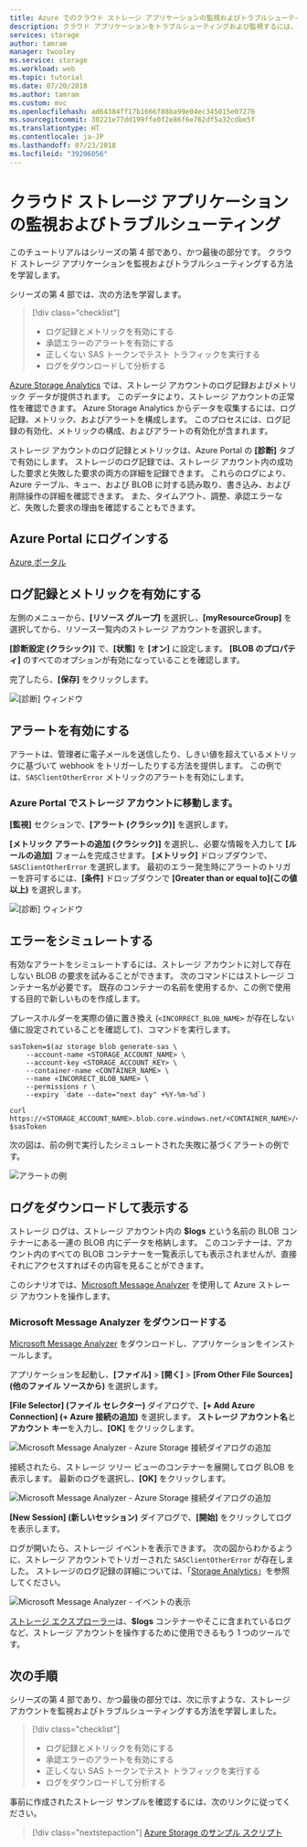 ```yaml
---
title: Azure でのクラウド ストレージ アプリケーションの監視およびトラブルシューティング | Microsoft Docs
description: クラウド アプリケーションをトラブルシューティングおよび監視するには、診断ツール、メトリック、およびアラートを使用します。
services: storage
author: tamram
manager: twooley
ms.service: storage
ms.workload: web
ms.topic: tutorial
ms.date: 07/20/2018
ms.author: tamram
ms.custom: mvc
ms.openlocfilehash: ad64384ff17b1666f88ba99e04ec345015e07276
ms.sourcegitcommit: 30221e77dd199ffe0f2e86f6e762df5a32cdbe5f
ms.translationtype: HT
ms.contentlocale: ja-JP
ms.lasthandoff: 07/23/2018
ms.locfileid: "39206056"
---
```

# <a name="monitor-and-troubleshoot-a-cloud-storage-application"></a>クラウド ストレージ アプリケーションの監視およびトラブルシューティング

このチュートリアルはシリーズの第 4 部であり、かつ最後の部分です。 クラウド ストレージ アプリケーションを監視およびトラブルシューティングする方法を学習します。

シリーズの第 4 部では、次の方法を学習します。

> [!div class="checklist"]
> * ログ記録とメトリックを有効にする
> * 承認エラーのアラートを有効にする
> * 正しくない SAS トークンでテスト トラフィックを実行する
> * ログをダウンロードして分析する

[Azure Storage Analytics](../common/storage-analytics.md) では、ストレージ アカウントのログ記録およびメトリック データが提供されます。 このデータにより、ストレージ アカウントの正常性を確認できます。 Azure Storage Analytics からデータを収集するには、ログ記録、メトリック、およびアラートを構成します。 このプロセスには、ログ記録の有効化、メトリックの構成、およびアラートの有効化が含まれます。

ストレージ アカウントのログ記録とメトリックは、Azure Portal の **[診断]** タブで有効にします。 ストレージのログ記録では、ストレージ アカウント内の成功した要求と失敗した要求の両方の詳細を記録できます。 これらのログにより、Azure テーブル、キュー、および BLOB に対する読み取り、書き込み、および削除操作の詳細を確認できます。 また、タイムアウト、調整、承認エラーなど、失敗した要求の理由を確認することもできます。

## <a name="log-in-to-the-azure-portal"></a>Azure Portal にログインする

[Azure ポータル](https://portal.azure.com)

## <a name="turn-on-logging-and-metrics"></a>ログ記録とメトリックを有効にする

左側のメニューから、**[リソース グループ]** を選択し、**[myResourceGroup]** を選択してから、リソース一覧内のストレージ アカウントを選択します。

**[診断設定 (クラシック)]** で、**[状態]** を **[オン]** に設定します。 **[BLOB のプロパティ]** のすべてのオプションが有効になっていることを確認します。

完了したら、**[保存]** をクリックします。

![[診断] ウィンドウ](media/storage-monitor-troubleshoot-storage-application/enable-diagnostics.png)

## <a name="enable-alerts"></a>アラートを有効にする

アラートは、管理者に電子メールを送信したり、しきい値を超えているメトリックに基づいて webhook をトリガーしたりする方法を提供します。 この例では、`SASClientOtherError` メトリックのアラートを有効にします。

### <a name="navigate-to-the-storage-account-in-the-azure-portal"></a>Azure Portal でストレージ アカウントに移動します。

**[監視]** セクションで、**[アラート (クラシック)]** を選択します。

**[メトリック アラートの追加 (クラシック)]** を選択し、必要な情報を入力して **[ルールの追加]** フォームを完成させます。 **[メトリック]** ドロップダウンで、`SASClientOtherError` を選択します。 最初のエラー発生時にアラートのトリガーを許可するには、**[条件]** ドロップダウンで **[Greater than or equal to]\(この値以上\)** を選択します。

![[診断] ウィンドウ](media/storage-monitor-troubleshoot-storage-application/add-alert-rule.png)

## <a name="simulate-an-error"></a>エラーをシミュレートする

有効なアラートをシミュレートするには、ストレージ アカウントに対して存在しない BLOB の要求を試みることができます。 次のコマンドにはストレージ コンテナー名が必要です。 既存のコンテナーの名前を使用するか、この例で使用する目的で新しいものを作成します。

プレースホルダーを実際の値に置き換え (`<INCORRECT_BLOB_NAME>` が存在しない値に設定されていることを確認して)、コマンドを実行します。

```azurecli-interactive
sasToken=$(az storage blob generate-sas \
    --account-name <STORAGE_ACCOUNT_NAME> \
    --account-key <STORAGE_ACCOUNT_KEY> \
    --container-name <CONTAINER_NAME> \
    --name <INCORRECT_BLOB_NAME> \
    --permissions r \
    --expiry `date --date="next day" +%Y-%m-%d`)

curl https://<STORAGE_ACCOUNT_NAME>.blob.core.windows.net/<CONTAINER_NAME>/<INCORRECT_BLOB_NAME>?$sasToken
```

次の図は、前の例で実行したシミュレートされた失敗に基づくアラートの例です。

 ![アラートの例](media/storage-monitor-troubleshoot-storage-application/email-alert.png)

## <a name="download-and-view-logs"></a>ログをダウンロードして表示する

ストレージ ログは、ストレージ アカウント内の **$logs** という名前の BLOB コンテナーにある一連の BLOB 内にデータを格納します。 このコンテナーは、アカウント内のすべての BLOB コンテナーを一覧表示しても表示されませんが、直接それにアクセスすればその内容を見ることができます。

このシナリオでは、[Microsoft Message Analyzer](http://technet.microsoft.com/library/jj649776.aspx) を使用して Azure ストレージ アカウントを操作します。

### <a name="download-microsoft-message-analyzer"></a>Microsoft Message Analyzer をダウンロードする

[Microsoft Message Analyzer](https://www.microsoft.com/download/details.aspx?id=44226) をダウンロードし、アプリケーションをインストールします。

アプリケーションを起動し、**[ファイル]** > **[開く]** > **[From Other File Sources] \(他のファイル ソースから)** を選択します。

**[File Selector] \(ファイル セレクター)** ダイアログで、**[+ Add Azure Connection] \(+ Azure 接続の追加)** を選択します。 **ストレージ アカウント名**と**アカウント キー**を入力し、**[OK]** をクリックします。

![Microsoft Message Analyzer - Azure Storage 接続ダイアログの追加](media/storage-monitor-troubleshoot-storage-application/figure3.png)

接続されたら、ストレージ ツリー ビューのコンテナーを展開してログ BLOB を表示します。 最新のログを選択し、**[OK]** をクリックします。

![Microsoft Message Analyzer - Azure Storage 接続ダイアログの追加](media/storage-monitor-troubleshoot-storage-application/figure4.png)

**[New Session] \(新しいセッション)** ダイアログで、**[開始]** をクリックしてログを表示します。

ログが開いたら、ストレージ イベントを表示できます。 次の図からわかるように、ストレージ アカウントでトリガーされた `SASClientOtherError` が存在しました。 ストレージのログ記録の詳細については、「[Storage Analytics](../common/storage-analytics.md)」を参照してください。

![Microsoft Message Analyzer - イベントの表示](media/storage-monitor-troubleshoot-storage-application/figure5.png)

[ストレージ エクスプローラー](https://azure.microsoft.com/features/storage-explorer/)は、**$logs** コンテナーやそこに含まれているログなど、ストレージ アカウントを操作するために使用できるもう 1 つのツールです。

## <a name="next-steps"></a>次の手順

シリーズの第 4 部であり、かつ最後の部分では、次に示すような、ストレージ アカウントを監視およびトラブルシューティングする方法を学習しました。

> [!div class="checklist"]
> * ログ記録とメトリックを有効にする
> * 承認エラーのアラートを有効にする
> * 正しくない SAS トークンでテスト トラフィックを実行する
> * ログをダウンロードして分析する

事前に作成されたストレージ サンプルを確認するには、次のリンクに従ってください。

> [!div class="nextstepaction"]
> [Azure Storage のサンプル スクリプト](storage-samples-blobs-cli.md)